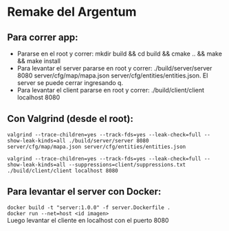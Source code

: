 # Remake del Argentum

## Para correr app:
  - Pararse en el root y correr: mkdir build && cd build && cmake .. && make && make install
  - Para levantar el server pararse en root y correr: ./build/server/server 8080 server/cfg/map/mapa.json server/cfg/entities/entities.json. El server se puede cerrar ingresando q.
  - Para levantar el client pararse en root y correr: ./build/client/client localhost 8080

## Con Valgrind (desde el root):  
`valgrind --trace-children=yes --track-fds=yes --leak-check=full --show-leak-kinds=all ./build/server/server 8080 server/cfg/map/mapa.json server/cfg/entities/entities.json`

`valgrind --trace-children=yes --track-fds=yes --leak-check=full --show-leak-kinds=all --suppressions=client/suppressions.txt ./build/client/client localhost 8080`

## Para levantar el server con Docker:
`docker build -t "server:1.0.0" -f server.Dockerfile .`  
`docker run --net=host <id imagen>`  
Luego levantar el cliente en localhost con el puerto 8080
